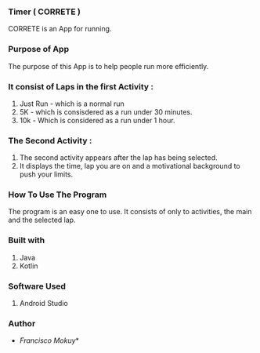
### Timer ( CORRETE )
CORRETE is an App for running.

### Purpose of App
The purpose of this App is to help people run more efficiently.

 ### It consist of Laps in the first Activity :
 
  1. Just Run - which is a normal run
  2. 5K - which is consisdered as a run under 30 minutes.
  3. 10k - Which is considered as a run under 1 hour.
 
 
 ### The Second Activity :

  1. The second activity appears after the lap has being selected.
  2. It displays the time, lap you are on and a motivational background to push your limits.
  
  ### How To Use The Program
The program is an easy one to use.
It consists of only to activities, the main and the selected lap.
  


### Built with
1. Java
2. Kotlin

### Software Used
1. Android Studio

### Author
* *Francisco Mokuy**
